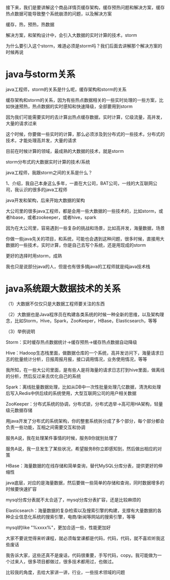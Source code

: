 
接下来，我们是要讲解这个商品详情页缓存架构，缓存预热问题和解决方案，缓存热点数据可能导致整个系统崩溃的问题，以及解决方案

缓存，热，预热，热数据

解决方案，和架构设计中，会引入大数据的实时计算的技术，storm

为什么要引入这个storm，难道必须是storm吗？我们后面去讲解那个解决方案的时候再说

# java与storm关系
java工程师，storm的关系是什么呢，缓存架构和storm的关系

缓存架构和storm的关系，因为有些热点数据相关的一些实时处理的一些方案，比如快速预热，热点数据的实时感知和快速降级，全部要用到storm

因为我们可能需要实时的去计算出热点缓存数据，实时计算，亿级流量，高并发，大量的请求过来

这个时候，你要做一些实时的计算，那么必须涉及到分布式的一些技术，分布式的技术，才能处理高并发，大量的请求

目前在时候计算的领域，最成熟的大数据的技术，就是storm

storm分布式的大数据实时计算的技术/系统

java工程师，我跟storm之间的关系是什么？

1、介绍，我自己本身这么多年，一直在大公司，BAT公司，一线的大互联网公司，我认识的很多的java工程师

java开发和架构，后来开始大数据的架构

大公司里的很多java工程师，都是会用一些大数据的一些技术的，比如storm，或者hbase，或者zookeeper，或者hive，spark

因为在大公司里，容易遇到一些复杂的挑战和场景，比如高并发，海量数据，场景

你做一些java先关的项目，和系统，可能也会遇到这种问题，很多时候，直接用大数据的一些技术，实时计算，你是自己去写个系统，还是用现成的storm

更好的选择时用storm，成熟

我也只是说部分java的人，但是也有很多搞java的工程师就是纯java技术栈

# java系统跟大数据技术的关系

（1）大数据不仅仅只是大数据工程师要关注的东西

（2）大数据也是Java程序员在构建各类系统的时候一种全新的思维，以及架构理念，比如Storm，Hive，Spark，ZooKeeper，HBase，Elasticsearch，等等

（3）举例说明

Storm：实时缓存热点数据统计->缓存预热->缓存热点数据自动降级

Hive：Hadoop生态栈里面，做数据仓库的一个系统，高并发访问下，海量请求日志的批量统计分析，日报周报月报，接口调用情况，业务使用情况，等等

我所知，在一些大公司里面，是有些人是将海量的请求日志打到hive里面，做离线的分析，然后反过来去优化自己的系统

Spark：离线批量数据处理，比如从DB中一次性批量处理几亿数据，清洗和处理后写入Redis中供后续的系统使用，大型互联网公司的用户相关数据

ZooKeeper：分布式系统的协调，分布式锁，分布式选举->高可用HA架构，轻量级元数据存储

用java开发了分布式的系统架构，你的整套系统拆分成了多个部分，每个部分都会负责一些功能，互相之间需要交互和协调

服务A说，我在处理某件事情的时候，服务B你就别处理了

服务A说，我一旦发生了某些状况，希望服务B你立即感知到，然后做出相应的对策

HBase：海量数据的在线存储和简单查询，替代MySQL分库分表，提供更好的伸缩性

java底层，对应的是海量数据，然后要做一些简单的存储和查询，同时数据增多的时候要快速扩容

mysql分库分表就不太合适了，mysql分库分表扩容，还是比较麻烦的

Elasticsearch：海量数据的复杂检索以及搜索引擎的构建，支撑有大量数据的各种企业信息化系统的搜索引擎，电商/新闻等网站的搜索引擎，等等

mysql的like "%xxxx%"，更加合适一些，性能更加好


大家不要说觉得来听课程，就必须每堂课都是代码，代码，代码，就不喜欢听我这些废话

我告诉大家，这些还真不是废话，代码很重要，手写代码，copy。我可能做为一个过来人，很多项目都做过，很多技术都用过，也做过。

比较我的角度，去给大家讲一讲，行业，一些技术领域的问题

